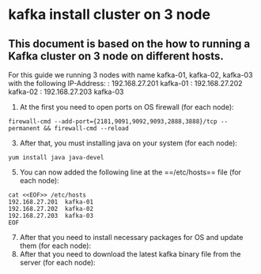 # kafka install cluster on 3 node
## This document is based on the how to running a Kafka cluster on 3 node on different hosts.
For this guide we running 3 nodes with name kafka-01, kafka-02, kafka-03 with the following IP-Address:
: 192.168.27.201  kafka-01
: 192.168.27.202  kafka-02
: 192.168.27.203  kafka-03

1. At the first you need to open ports on OS firewall (for each node):
```
firewall-cmd --add-port={2181,9091,9092,9093,2888,3888}/tcp --permanent && firewall-cmd --reload
```
3. After that, you must installing java on your system (for each node):
```
yum install java java-devel
```
5. You can now added the following line at the ==/etc/hosts== file (for each node):
```
cat <<EOF>> /etc/hosts
192.168.27.201  kafka-01
192.168.27.202  kafka-02
192.168.27.203  kafka-03
EOF
```
7. After that you need to install necessary packages for OS and update them (for each node):
8. After that you need to download the latest kafka binary file from the server (for each node):
